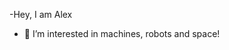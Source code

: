 -Hey, I am Alex
- 👀 I’m interested in machines, robots and space!



<!---
aplungjan/aplungjan is a ✨ special ✨ repository because its `README.md` (this file) appears on your GitHub profile.
You can click the Preview link to take a look at your changes.
--->
